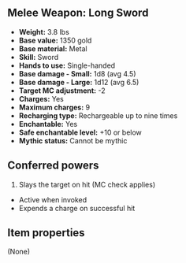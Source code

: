 ## Melee Weapon: Long Sword
- **Weight:** 3.8 lbs
- **Base value:** 1350 gold
- **Base material:** Metal
- **Skill:** Sword
- **Hands to use:** Single-handed
- **Base damage - Small:** 1d8 (avg 4.5)
- **Base damage - Large:** 1d12 (avg 6.5)
- **Target MC adjustment:** -2
- **Charges:** Yes
- **Maximum charges:** 9
- **Recharging type:** Rechargeable up to nine times
- **Enchantable:** Yes
- **Safe enchantable level:** +10 or below
- **Mythic status:** Cannot be mythic
## Conferred powers
1. Slays the target on hit (MC check applies)
* Active when invoked
* Expends a charge on successful hit
## Item properties
(None)
